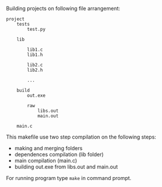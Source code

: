 Building projects on following file arrangement:

	project
		tests
			test.py

		lib

			lib1.c
			lib1.h
			
			lib2.c
			lib2.h
			
			...

		build
			out.exe
		
			raw
				libs.out
				main.out

		main.c

This makefile use two step compilation on the following steps:
- making and merging folders
- dependences compilation (lib folder)
- main compilation (main.c)
- building out.exe from libs.out and main.out

For running program type `make` in command prompt.

